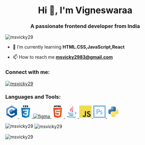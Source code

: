 <h1 align="center">Hi 👋, I'm Vigneswaraa</h1>
<h3 align="center">A passionate frontend developer from India</h3>

<p align="left"> <img src="https://komarev.com/ghpvc/?username=msvicky29&label=Profile%20views&color=0e75b6&style=flat" alt="msvicky29" /> </p>

- 🌱 I’m currently learning **HTML.CSS,JavaScript,React**

- 📫 How to reach me **msvicky2983@gmail.com**

<h3 align="left">Connect with me:</h3>
<p align="left">
<a href="https://instagram.com/msvicky29" target="blank"><img align="center" src="https://raw.githubusercontent.com/rahuldkjain/github-profile-readme-generator/master/src/images/icons/Social/instagram.svg" alt="msvicky29" height="30" width="40" /></a>
</p>

<h3 align="left">Languages and Tools:</h3>
<p align="left"> <a href="https://www.cprogramming.com/" target="_blank" rel="noreferrer"> <img src="https://raw.githubusercontent.com/devicons/devicon/master/icons/c/c-original.svg" alt="c" width="40" height="40"/> </a> <a href="https://www.w3schools.com/css/" target="_blank" rel="noreferrer"> <img src="https://raw.githubusercontent.com/devicons/devicon/master/icons/css3/css3-original-wordmark.svg" alt="css3" width="40" height="40"/> </a> <a href="https://www.figma.com/" target="_blank" rel="noreferrer"> <img src="https://www.vectorlogo.zone/logos/figma/figma-icon.svg" alt="figma" width="40" height="40"/> </a> <a href="https://www.w3.org/html/" target="_blank" rel="noreferrer"> <img src="https://raw.githubusercontent.com/devicons/devicon/master/icons/html5/html5-original-wordmark.svg" alt="html5" width="40" height="40"/> </a> <a href="https://www.java.com" target="_blank" rel="noreferrer"> <img src="https://raw.githubusercontent.com/devicons/devicon/master/icons/java/java-original.svg" alt="java" width="40" height="40"/> </a> <a href="https://developer.mozilla.org/en-US/docs/Web/JavaScript" target="_blank" rel="noreferrer"> <img src="https://raw.githubusercontent.com/devicons/devicon/master/icons/javascript/javascript-original.svg" alt="javascript" width="40" height="40"/> </a> <a href="https://www.photoshop.com/en" target="_blank" rel="noreferrer"> <img src="https://raw.githubusercontent.com/devicons/devicon/master/icons/photoshop/photoshop-line.svg" alt="photoshop" width="40" height="40"/> </a> <a href="https://www.python.org" target="_blank" rel="noreferrer"> <img src="https://raw.githubusercontent.com/devicons/devicon/master/icons/python/python-original.svg" alt="python" width="40" height="40"/> </a> </p>

<p><img align="left" src="https://github-readme-stats.vercel.app/api/top-langs?username=msvicky29&show_icons=true&locale=en&layout=compact" alt="msvicky29" /></p>

<p>&nbsp;<img align="center" src="https://github-readme-stats.vercel.app/api?username=msvicky29&show_icons=true&locale=en" alt="msvicky29" /></p>

<p><img align="center" src="https://github-readme-streak-stats.herokuapp.com/?user=msvicky29&" alt="msvicky29" /></p>
